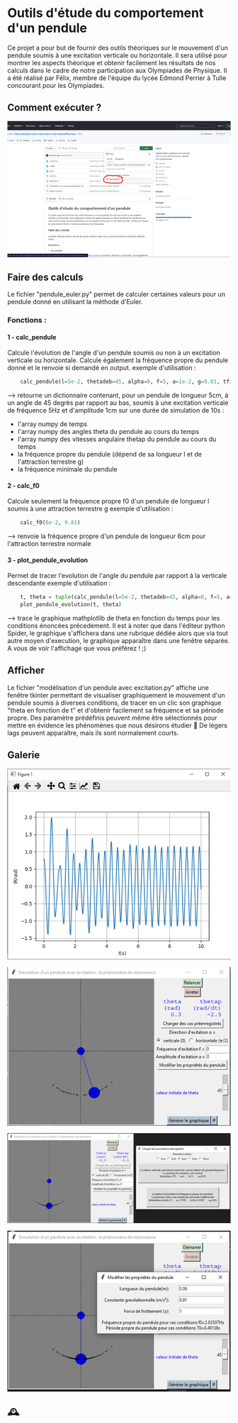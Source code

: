 # Outils d'étude du comportement d'un pendule 
Ce projet a pour but de fournir des outils théoriques sur le mouvement d'un pendule soumis à une excitation verticale ou horizontale. Il sera utilisé pour montrer les aspects théorique et obtenir facilement les résultats de nos calculs dans le cadre de notre participation aux Olympiades de Physique. Il a été réalisé par Félix, membre de l'équipe du lycée Edmond Perrier à Tulle concourant pour les Olympiades.

## Comment exécuter ?
![gif qui explique comme faire marcher l'outil](images/how-to-use-it.gif)


## Faire des calculs
Le fichier "pendule_euler.py" permet de calculer certaines valeurs pour un pendule donné en utilisant la méthode d'Euler.

### Fonctions :
#### 1 - calc_pendule
Calcule l'évolution de l'angle d'un pendule soumis ou non à un excitation verticale ou  horizontale. Calcule également la fréquence propre du pendule donné et le renvoie si demandé en output.
exemple d'utilisation :
```python
    calc_pendule(l=5e-2, thetadeb=45, alpha=0, f=5, a=1e-2, g=9.81, tfin=10, output=["t", "theta", "thetap", "f0", "fmin"])
```
--> retourne un dictionnaire contenant, pour un pendule de longueur 5cm, à un angle de 45 degrès par rapport au bas, soumis à une excitation verticale de fréquence 5Hz et d'amplitude 1cm sur une durée de simulation de 10s :
- l'array numpy de temps
- l'array numpy des angles theta du pendule au cours du temps
- l'array numpy des vitesses angulaire thetap du pendule au cours du temps
- la fréquence propre du pendule (dépend de sa longueur l et de l'attraction terrestre g)
- la fréquence minimale du pendule


#### 2 - calc_f0
Calcule seulement la fréquence propre f0 d'un pendule de longueur l soumis à une attraction terrestre g
exemple d'utilisation :
```python
    calc_f0(6e-2, 9.81)
```
--> renvoie la fréquence propre d'un pendule de longueur 6cm pour l'attraction terrestre normale
    
#### 3 - plot_pendule_evolution
Permet de tracer l'evolution de l'angle du pendule par rapport à la verticale descendante
exemple d'utilisation :
```python
    t, theta = tuple(calc_pendule(l=5e-2, thetadeb=45, alpha=0, f=5, a=1e-2, g=9.81, tfin=10, output=["t", "theta"]).values())
    plot_pendule_evolution(t, theta)
```
--> trace le graphique mathplotlib de theta en fonction du temps pour les conditions énoncées précedement. Il est à noter que dans l'éditeur python Spider, le graphique s'affichera dans une rubrique dédiée alors que via tout autre moyen d'execution, le graphique apparaître dans une fenêtre séparée. A vous de voir l'affichage que vous préférez ! ;)


## Afficher
Le fichier "modélisation d'un pendule avec excitation.py" affiche une fenêtre tkinter permettant de visualiser graphiquement le mouvement d'un pendule soumis à diverses conditions, de tracer en un clic son graphique "theta en fonction de t" et d'obtenir facilement sa fréquence et sa période propre.
Des paramètre prédéfinis peuvent même être sélectionnés pour mettre en évidence les phénomènes que nous désirons étudier 🙂
De légers lags peuvent apparaître, mais ils sont normalement courts.


## Galerie
![Graphique "theta en fonction de t" d'un pendule de longueur 5cm, à un angle de 45 degrès par rapport au bas, soumis à une excitation verticale de fréquence 5Hz et d'amplitude 2cm sur une durée de simulation de 10s](images/graphic%20example.png)

![Aperçu de l'outil](images/simulation%20playing.png)

![Utilisation de paramètres pré-enregistrés](images/pre-loaded%20parameters.png)

![Autres propriétés et obtention de la fréquence et de la période propres](images/other%20properties.png)

## 🕰️

